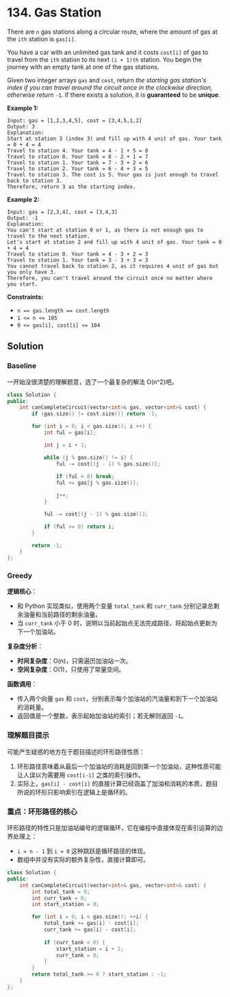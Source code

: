 # 134. Gas Station

There are `n` gas stations along a circular route, where the amount of gas at the `ith` station is `gas[i]`.

You have a car with an unlimited gas tank and it costs `cost[i]` of gas to travel from the `ith` station to its next `(i + 1)th` station. You begin the journey with an empty tank at one of the gas stations.

Given two integer arrays `gas` and `cost`, return *the starting gas station's index if you can travel around the circuit once in the clockwise direction, otherwise return* `-1`. If there exists a solution, it is **guaranteed** to be **unique**.

 

**Example 1:**

```
Input: gas = [1,2,3,4,5], cost = [3,4,5,1,2]
Output: 3
Explanation:
Start at station 3 (index 3) and fill up with 4 unit of gas. Your tank = 0 + 4 = 4
Travel to station 4. Your tank = 4 - 1 + 5 = 8
Travel to station 0. Your tank = 8 - 2 + 1 = 7
Travel to station 1. Your tank = 7 - 3 + 2 = 6
Travel to station 2. Your tank = 6 - 4 + 3 = 5
Travel to station 3. The cost is 5. Your gas is just enough to travel back to station 3.
Therefore, return 3 as the starting index.
```

**Example 2:**

```
Input: gas = [2,3,4], cost = [3,4,3]
Output: -1
Explanation:
You can't start at station 0 or 1, as there is not enough gas to travel to the next station.
Let's start at station 2 and fill up with 4 unit of gas. Your tank = 0 + 4 = 4
Travel to station 0. Your tank = 4 - 3 + 2 = 3
Travel to station 1. Your tank = 3 - 3 + 3 = 3
You cannot travel back to station 2, as it requires 4 unit of gas but you only have 3.
Therefore, you can't travel around the circuit once no matter where you start.
```

 

**Constraints:**

- `n == gas.length == cost.length`
- `1 <= n <= 105`
- `0 <= gas[i], cost[i] <= 104`

## Solution

### Baseline

一开始没很清楚的理解题意，选了一个最复杂的解法 O(n^2)吧。

```c++
class Solution {
public:
    int canCompleteCircuit(vector<int>& gas, vector<int>& cost) {
        if (gas.size() != cost.size()) return -1;

        for (int i = 0; i < gas.size(); i ++) {
            int ful = gas[i];

            int j = i + 1;

            while (j % gas.size() != i) {
                ful -= cost[(j - 1) % gas.size()];
                
                if (ful < 0) break;
                ful += gas[j % gas.size()];

                j++;
            }

            ful -= cost[(j - 1) % gas.size()];

            if (ful >= 0) return i;
        }

        return -1;
    }
};
```

### Greedy

**逻辑核心**：

- 和 Python 实现类似，使用两个变量 `total_tank` 和 `curr_tank` 分别记录总剩余油量和当前路径的剩余油量。
- 当 `curr_tank` 小于 0 时，说明以当前起始点无法完成路径，将起始点更新为下一个加油站。

**复杂度分析**：

- **时间复杂度**：O(n)，只需遍历加油站一次。
- **空间复杂度**：O(1)，只使用了常量空间。

**函数调用**：

- 传入两个向量 `gas` 和 `cost`，分别表示每个加油站的汽油量和到下一个加油站的消耗量。
- 返回值是一个整数，表示起始加油站的索引；若无解则返回 `-1`。

### 理解题目提示

可能产生疑惑的地方在于题目描述的环形路径性质：

1. 环形路径意味着从最后一个加油站的消耗是回到第一个加油站，这种性质可能让人误以为需要用 `cost[i-1]` 之类的索引操作。
2. 实际上，`gas[i] - cost[i]` 的直接计算已经涵盖了加油和消耗的本质，题目所说的环形只影响索引在逻辑上是循环的。

### 重点：环形路径的核心

环形路径的特性只是加油站编号的逻辑循环，它在编程中直接体现在索引运算的边界处理上：

- `i = n - 1` 到 `i = 0` 这种跳跃是循环路径的体现。
- 数组中并没有实际的额外复杂性，直接计算即可。

```c++
class Solution {
public:
    int canCompleteCircuit(vector<int>& gas, vector<int>& cost) {
        int total_tank = 0;
        int curr_tank = 0;
        int start_station = 0;

        for (int i = 0; i < gas.size(); ++i) {
            total_tank += gas[i] - cost[i];
            curr_tank += gas[i] - cost[i];
            
            if (curr_tank < 0) {
                start_station = i + 1;
                curr_tank = 0;
            }
        }
        return total_tank >= 0 ? start_station : -1;
    }
};
```



